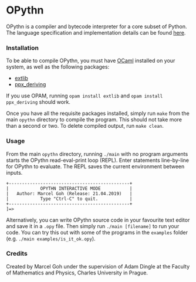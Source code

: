 # OPythn
OPythn is a compiler and bytecode interpreter for a core subset of Python. The language specification and implementation details can be found [here](./docs/specification.pdf).

### Installation

To be able to compile OPythn, you must have [OCaml](http://caml.inria.fr/download.en.html) installed on your system, as well as the following packages:

+ [extlib](https://github.com/ygrek/ocaml-extlib)
+ [ppx_deriving](https://github.com/ocaml-ppx/ppx_deriving)

If you use OPAM, running `opam install extlib` and `opam install ppx_deriving` should work.  

Once you have all the requisite packages installed, simply run `make` from the main `opythn` directory to compile the program. This should not take more than a second or two. To delete compiled output, run `make clean`.

### Usage

From the main `opythn` directory, running `./main` with no program arguments starts the OPythn read-eval-print loop (REPL). Enter statements line-by-line for OPythn to evaluate. The REPL saves the current environment between inputs.

```
+----------------------------------------------+
|            OPYTHN INTERACTIVE MODE           |
|   Author: Marcel Goh (Release: 21.04.2019)   |
|            Type "Ctrl-C" to quit.            |
+----------------------------------------------+
]=>
```

Alternatively, you can write OPythn source code in your favourite text editor and save it in a `.opy` file. Then simply run `./main [filename]` to run your code. You can try this out with some of the programs in the `examples` folder (e.g. `./main examples/is_it_ok.opy`).

### Credits
Created by Marcel Goh under the supervision of Adam Dingle at the Faculty of Mathematics and Physics, Charles University in Prague.
